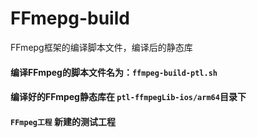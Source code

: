 # FFmepg-build
FFmepg框架的编译脚本文件，编译后的静态库

#### 编译FFmpeg的脚本文件名为：`ffmpeg-build-ptl.sh`
#### 编译好的FFmpeg静态库在 `ptl-ffmpegLib-ios/arm64`目录下
#### `FFmpeg工程` 新建的测试工程
